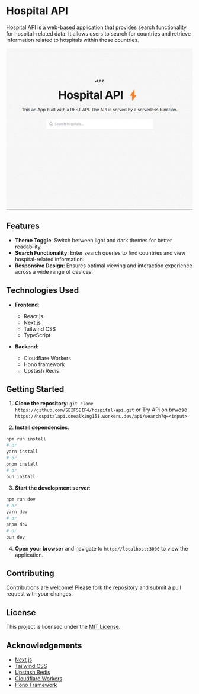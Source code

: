 # Hospital API

Hospital API is a web-based application that provides search functionality for hospital-related data. It allows users to search for countries and retrieve information related to hospitals within those countries.


![Hospital API Demo](https://raw.githubusercontent.com/SEIFSEIF4/hospital-api/master/public/hospitalApi-lightTheme.gif?token=GHSAT0AAAAAACR3AYBJWFWRP5EA22NGU7YOZR22JQQ)


## Features

- **Theme Toggle**: Switch between light and dark themes for better readability.
- **Search Functionality**: Enter search queries to find countries and view hospital-related information.
- **Responsive Design**: Ensures optimal viewing and interaction experience across a wide range of devices.

## Technologies Used

- **Frontend**:
  - React.js
  - Next.js
  - Tailwind CSS
  - TypeScript

- **Backend**:
  - Cloudflare Workers
  - Hono framework
  - Upstash Redis

## Getting Started

1. **Clone the repository**:
```git clone https://github.com/SEIFSEIF4/hospital-api.git```
  or
  Try APi on brwose ```https://hospitalapi.onealking151.workers.dev/api/search?q=<input>```

3. **Install dependencies**:
```bash
npm run install
# or
yarn install
# or
pnpm install
# or
bun install
```

3. **Start the development server**:
```bash
npm run dev
# or
yarn dev
# or
pnpm dev
# or
bun dev
```

4. **Open your browser** and navigate to `http://localhost:3000` to view the application.

## Contributing

Contributions are welcome! Please fork the repository and submit a pull request with your changes.

## License

This project is licensed under the [MIT License](LICENSE).

## Acknowledgements

- [Next.js](https://nextjs.org)
- [Tailwind CSS](https://tailwindcss.com)
- [Upstash Redis](https://upstash.com)
- [Cloudflare Workers](https://workers.cloudflare.com)
- [Hono Framework](https://hono.dev)

